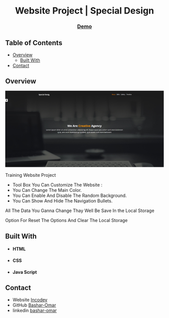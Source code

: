 <h1 align="center">Website Project | Special Design</h1>

<div align="center">
  <h3>
    <a href="https://bashar-omar.github.io/Special-Design/">
      Demo
    </a>
  </h3>
</div>

## Table of Contents

- [Overview](#overview)
  - [Built With](#built-with)
- [Contact](#contact)

## Overview

![screenshot](images/screenshot.png)

Training Website Project

- Tool Box You Can Customize The Website :
- You Can Change The Main Color.
- You Can Enable And Disable The Random Background.
- You Can Show And Hide The Navigation Bullets.

All The Data You Ganna Change Thay Well Be Save In the Local Storage

Option For Reset The Options And Clear The Local Storage

## Built With

- <h4>HTML</h4>
- <h4>CSS</h4>
- <h4>Java Script</h4>

## Contact

- Website [Incodey](https://incodey.com/)
- GitHub [Bashar-Omar](https://github.com/Bashar-Omar)
- linkedin [bashar-omar](https://www.linkedin.com/in/bashar-omar/)
